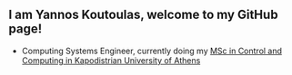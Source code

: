 ## I am Yannos Koutoulas, welcome to my GitHub page!

- Computing Systems Engineer, currently doing my [MSc in Control and Computing in Kapodistrian University of Athens](https://en.phys.uoa.gr/postgraduate_studies/interdepartmental_program/)

<!--
**YannosK/YannosK** is a ✨ _special_ ✨ repository because its `README.md` (this file) appears on your GitHub profile.

Here are some ideas to get you started:

- 🔭 I’m currently working on ...
- 🌱 I’m currently learning ...
- 👯 I’m looking to collaborate on ...
- 🤔 I’m looking for help with ...
- 💬 Ask me about ...
- 📫 How to reach me: ...
- 😄 Pronouns: ...
- ⚡ Fun fact: ...
-->
